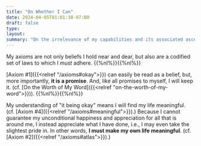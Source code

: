 ```yaml
---
title: "On Whether I Can"
date: 2024-04-05T01:01:38-07:00
draft: false
type:
layout:
summary: "On the irrelevance of my capabilities and its associated ascension."
---
```


My axioms are not only beliefs I hold near and dear, but also are a codified set of laws to which I _must_ adhere. 
{{%nl%}}{{%nl%}}

[Axiom #1]({{<relref "/axioms#okay">}}) can easily be read as a belief, but, more importantly, **it is a promise**. 
And, like all promises to myself, I will keep it. (cf. [On the Worth of My Word]({{<relref "on-the-worth-of-my-word">}})).
{{%nl%}}{{%nl%}}

My understanding of "it being okay" means I will find my life meaningful. (cf. [Axiom #4]({{<relref "/axioms#meaningful">}}).)
Because I cannot guarantee my unconditional happiness and appreciation for all that is around me, I instead appreciate what I have done, i.e., I may even take the slightest pride in.
In other words, **I must make my own life meaningful**. (cf. [Axiom #2]({{<relref "/axioms#atlas">}}).)



